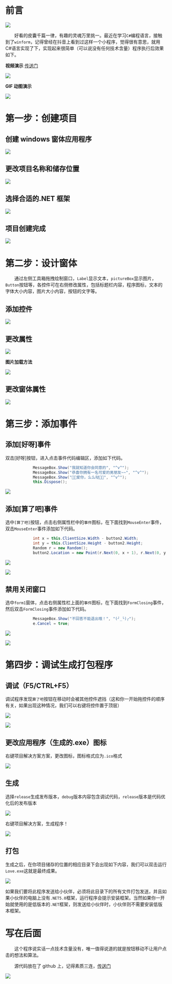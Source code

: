 # 前言

![](https://i.loli.net/2021/04/06/kFRXTx1rJ4giWPt.jpg)

&emsp;&emsp;好看的皮囊千篇一律，有趣的灵魂万里挑一。最近在学习`C#`编程语言，接触到了`winform`，记得曾经在抖音上看到过这样一个小程序，觉得很有意思，就用 C#语言实现了下，实现起来很简单（可以说没有任何技术含量）程序执行后效果如下。

**视频演示** [传送门](https://www.bilibili.com/video/BV1wK4y1m7Li)

![](https://i.loli.net/2021/04/06/KSJUpT9hB18brQo.jpg)

**GIF 动图演示**

![](https://i.loli.net/2021/04/06/BHqTQpEhu43v5is.gif)

# 第一步：创建项目

## 创建 windows 窗体应用程序

![](https://i.loli.net/2021/04/06/6FukSEpcgzM91NC.jpg)

## 更改项目名称和储存位置

![](https://i.loli.net/2021/04/06/nHuJzqDai5xe7py.jpg)

## 选择合适的.NET 框架

![](https://i.loli.net/2021/04/06/2vgpqA3mejz1MJo.jpg)

## 项目创建完成

![](https://i.loli.net/2021/04/06/XQhbITYBW1VpDNA.jpg)

# 第二步：设计窗体

&emsp;&emsp;通过左侧工具箱拖拽绘制窗口，`Label`显示文本，`pictureBox`显示图片，`Button`按钮等，各控件可在右侧修改属性，包括标题栏内容，程序图标，文本的字体大小内容，图片大小内容，按钮的文字等。

## 添加控件

![](https://i.loli.net/2021/04/06/1prfXCqONSxHMde.jpg)

## 更改属性

![](https://i.loli.net/2021/04/06/wfHl1YymBzLVMXC.jpg)

**图片加载方法**

![](https://i.loli.net/2021/04/06/TqLfPDUJw34ORuj.jpg)

## 更改窗体属性

![](https://i.loli.net/2021/04/06/khjLyUORg9CoZup.jpg)

# 第三步：添加事件

## 添加[好呀]事件

双击[好呀]按钮，进入点击事件代码编辑区，添加如下代码。

```csharp
            MessageBox.Show("我就知道你会同意的", "^v^");
            MessageBox.Show("恭喜你拥有一名可爱的男朋友~~", "^v^");
            MessageBox.Show("🤍🤍爱你，么么哒🤍🤍", "^v^");
            this.Dispose();
```

![](https://i.loli.net/2021/04/06/7kJhabmqSYLc6Xe.jpg)

## 添加[算了吧]事件

选中`[算了吧]`按钮，点击右侧属性栏中的`事件`图标，在下面找到`MouseEnter`事件，双击`MouseEnter`事件添加如下代码。

```csharp
            int x = this.ClientSize.Width - button2.Width;
            int y = this.ClientSize.Height - button2.Height;
            Random r = new Random();
            button2.Location = new Point(r.Next(0, x + 1), r.Next(0, y + 1));
```

![](https://i.loli.net/2021/04/06/wapbrnIfLVc6N4h.jpg)

![](https://i.loli.net/2021/04/06/74XsS1AcjPqRVyf.jpg)

## 禁用关闭窗口

选中`form1`窗体，点击右侧属性栏上面的`事件`图标，在下面找到`FormClosing`事件，然后双击`FormClosing`事件添加如下代码。

```csharp
            MessageBox.Show("不回答不能退出哦！", "(╯_╰)╭");
            e.Cancel = true;
```

![](https://i.loli.net/2021/04/06/wF1AagxITuphvQd.jpg)

![](https://i.loli.net/2021/04/06/lNaSXvzHsJ7FTuM.jpg)

# 第四步：调试生成打包程序

## 调试（F5/CTRL+F5）

调试程序发现`算了吧`按钮在移动时会被其他控件遮挡（这和你一开始拖控件的顺序有关，如果出现这种情况，我们可以右键将控件置于顶层）

![](https://i.loli.net/2021/04/06/gD7nq8BG1Nmcsdl.jpg)

![](https://i.loli.net/2021/04/06/6GCIqwKTRLvekMa.jpg)

## 更改应用程序（生成的.exe）图标

右键项目解决方案方案，更改图标，图标格式应为`.ico`格式

![](https://i.loli.net/2021/04/06/KantpPAvQbmw754.jpg)

## 生成

选择`release`生成发布版本，`debug`版本内容包含调试代码，`release`版本是代码优化后的发布版本

![](https://i.loli.net/2021/04/06/CxqjAihSPc7U94b.jpg)

右键项目解决方案，生成程序！

![](https://i.loli.net/2021/04/06/HaBMV1qeTy5URZo.jpg)

## 打包

生成之后，在你项目储存的位置的相应目录下会出现如下内容，我们可以双击运行`Love.exe`这就是最终成果。

![](https://i.loli.net/2021/04/06/Ji8GSWmLVj3gwRX.jpg)

如果我们要将此程序发送给小伙伴，必须将此目录下的所有文件打包发送，并且如果小伙伴的电脑上没有`.NET5.0`框架，运行程序会提示安装框架。当然如果你一开始就使用的是低版本的`.NET`框架，则发送给小伙伴时，小伙伴则不需要安装低版本框架。

# 写在后面

&emsp;&emsp;这个程序说实话一点技术含量没有，唯一值得说道的就是按钮移动不让用户点击的想法和算法。

&emsp;&emsp;源代码放在了 github 上，记得素质三连，[传送门](https://github.com/sun0225SUN/code.git)

![](https://i.loli.net/2021/04/06/qK1j65LVnkOUorB.jpg)
